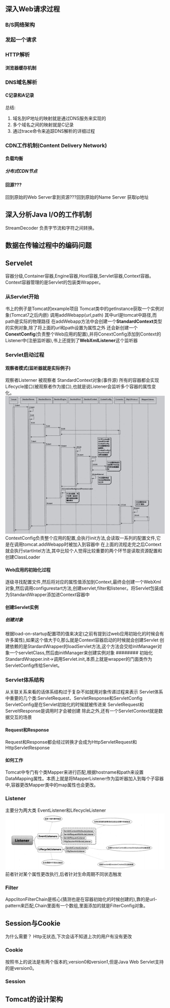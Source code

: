 ## 深入Web请求过程

### B/S网络架构

### 发起一个请求

### HTTP解析

#### 浏览器缓存机制

### DNS域名解析

#### C记录和A记录

总结:

1. 域名到IP地址的映射就是通过DNS服务来实现的
2. 多个域名之间的映射就是C记录
3. 通过trace命令来追踪DNS解析的详细过程

### CDN工作机制(Content Delivery Network)

#### 负载均衡

##### 分布式CDN节点

#### 回源???

回到原始的Web Server拿到资源???回到原始的Name Server
获取ip地址

## 深入分析Java I/O的工作机制

StreamDecoder 负责字节流和字符之间转换。

## 数据在传输过程中的编码问题

## Servelet

容器分级,Container容器,Engine容器,Host容器,Servlet容器,Context容器。Context容器管理的是Servlet的包装类Wrapper。

### 从Servlet开始

书上的例子是Tomcat的example项目
Tomcat类中的getInstance获取一个实例对象(Tomcat7之后内嵌)
调用addWebapp(url,path) 其中url是tomcat中路径,而path是实际的物理路径
在addWebapp方法中会创建一个**StandardContext**类型的实例对象,除了将上面的url和path设置为属性之外 还会新创建一个**ConextConfig**(负责整个Web应用的配置),并将ConextConfig添加到Context的Listener中(注册监听器),书上还提到了**WebXmlListener**这个监听器

### Servlet启动过程

#### 观察者模式(监听器就是实际例子)

观察者Listerner 被观察者 StandardContext对象(事件源)
所有的容器都会实现Lifecycle接口(被观察者作为接口),也就是说Listener会监听多个容器的属性变化。
 ![](https://raw.githubusercontent.com/aryangzhu/blogImage/master/%E6%88%AA%E5%B1%8F2022-12-14%20%E4%B8%8B%E5%8D%887.05.31.png)
 ContextConfig负责整个应用的配置,会执行init方法,会读取一系列的配置文件,它是在调用tomcat.addWebapp时被加入到容器中
 在上面的流程走完之后Context就会执行startIntel方法,其中比较个人觉得比较重要的两个环节是读取资源配置和创建ClassLoader

#### Web应用的初始化过程

逐级寻找配置文件,然后将对应的属性值添加到Context,最终会创建一个WebXml对象,然后调用configurestart方法,创建servlet,filter和listener。将Servlet包装成为StandardWrapper添加进Context容器中

#### 创建Servlet实例

##### 创建对象

根据load-on-startup配置项的值来决定(之前有提到过web应用初始化的时候会有许多属性),如果这个值大于0,那么就是Context容器启动的时候就会创建Servlet
创建依赖的是StardardWrapper的loadServlet方法,这个方法会交给initManager对象一个servletClass,然后由initManager来创建实例对象
######## 初始化
StandardWrapper.init->调用Servlet.init,本质上就是wrapper的门面类作为ServletConfig传给Servlet。

### Servlet体系结构

从关联关系来看的话体系结构过于复杂不如就用对象传递过程来表示
Servlet体系中重要的几个类:ServletRequest、ServletResponse和ServletConfig
ServletConfig是在Servlet初始化的时候就被传进来
ServletRequest和ServeltResponse是调用时才会被创建
除此之外,还有一个ServletContext就是数据交互的场景

#### Request和Response

Request和Response都会经过转换才会成为HttpServletRequest和HttpServletResponse

#### 如何工作

Tomcat中专门有个类Mapper来进行匹配,根据hostname和path来设置DataMapping属性。本质上就是将MapperListener作为监听器加入到每个子容器中,容器更改Mapper类中的map属性也会更改。

### Listener

主要分为两大类
EventListener和LifecycleListener
![](https://raw.githubusercontent.com/aryangzhu/blogImage/master/%E6%88%AA%E5%B1%8F2022-12-15%20%E4%B8%8A%E5%8D%8811.52.30.png)
前者针对某个属性更改执行,后者针对生命周期不同状态触发

### Filter

AppclitonFilterChain是核心(猜测也是在容器初始化的时候创建的),靠的是url-pattern来匹配,Chain里面有一个数组,里面添加的就是FilterConfig对象。

## Session与Cookie

为什么需要？
Http无状态,下次会话不知道上次的用户有没有更改

### Cookie

按照书上的说法是有两个版本的,version0和version1,但是Java Web Servlet支持的是version0。

### Session

## Tomcat的设计架构
